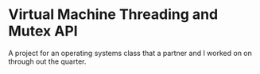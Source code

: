 # Virtual Machine Threading and Mutex API
A project for an operating systems class that a partner and I worked on on through out the quarter. 

